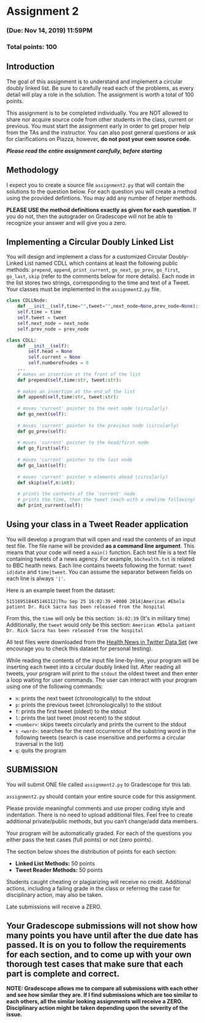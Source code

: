 # Assignment 2

### (Due: Nov 14, 2019) 11:59PM

### Total points: 100

## Introduction

The goal of this assignment is to understand and implement a circular doubly linked list. Be sure to carefully read each of the problems, as every detail will play a role in the solution. The assignment is worth a total of 100 points.

This assignment is to be completed individually. You are NOT allowed to share nor acquire source code from other students in the class, current or previous. You must start the assignment early in order to get proper help from the TAs and the instructor. You can also post general questions or ask for clarifications on Piazza, however, **do not post your own source code.**

**_Please read the entire assignment carefully, before starting_**

## Methodology

I expect you to create a source file `assignment2.py` that will contain the solutions to the question below. For each question you will create a method using the provided defintions. You may add any number of helper methods.

**PLEASE USE the method definitions exactly as given for each question.** If you do not, then the autograder on Gradescope will not be able to recognize your answer and will give you a zero.

## Implementing a Circular Doubly Linked List

You will design and implement a class for a customized Circular Doubly-Linked List named CDLL which contains at least the following public methods: `prepend`, `append`, `print_current`, `go_next`, `go_prev`, `go_first`, `go_last`, `skip` (refer to the comments below for more details). Each node in the list stores two strings, corresponding to the time and text of a Tweet. Your classes must be implemented in the `assignment2.py` file.

```python
class CDLLNode:
    def __init__(self,time="",tweet="",next_node=None,prev_node=None):
    self.time = time
    self.tweet = tweet
    self.next_node = next_node
    self.prev_node = prev_node
```

```python
class CDLL:
 	def __init__(self):
        self.head = None
        self.current = None
        self.numberofnodes = 0
	...
    # makes an insertion at the front of the list
    def prepend(self,time:str, tweet:str):
    
    # makes an insertion at the end of the list
    def append(self,time:str, tweet:str):
    
    # moves 'current' pointer to the next node (circularly)
    def go_next(self):
    
    # moves 'current' pointer to the previous node (circularly)
    def go_prev(self):
    
    # moves 'current' pointer to the head/first node
    def go_first(self):
    
    # moves 'current' pointer to the last node
    def go_last(self):
    
    # moves 'current' pointer n elements ahead (circularly)
    def skip(self,n:int):
    
    # prints the contents of the 'current' node
    # prints the time, then the tweet (each with a newline following)
    def print_current(self):
```

## Using your class in a Tweet Reader application

You will develop a program that will open and read the contents of an input test file. The file name will be provided **as a command line argument**. This means that your code will need a `main()` function. Each test file is a text file containing tweets of a news agency. For example, `bbchealth.txt` is related to BBC health news. Each line contains tweets following the format: `tweet id|date` and `time|tweet`. You can assume the separator between fields on each line is always `'|'`. 

Here is an example tweet from the dataset:
```
515169518445146112|Thu Sep 25 16:02:39 +0000 2014|American #Ebola patient Dr. Rick Sacra has been released from the hospital
```
From this, the `time` will only be this section: `16:02:39` (It's in military time)<br>
Additionally, the `tweet` would only be this section: `American #Ebola patient Dr. Rick Sacra has been released from the hospital`

All test files were downloaded from the [Health News in Twitter Data Set](https://archive.ics.uci.edu/ml/machine-learning-databases/00438/, "Data Set") (we encourage you to check this dataset for personal testing).

While reading the contents of the input file line-by-line, your program will be inserting each tweet into a circular doubly linked list. After reading all tweets, your program will print to the `stdout` the oldest tweet and then enter a loop waiting for user commands. The user can interact with your program using one of the following commands:

* `n`: prints the next tweet (chronologically) to the stdout
* `p`: prints the previous tweet (chronologically) to the stdout
* `f`: prints the first tweet (oldest) to the stdout
* `l`: prints the last tweet (most recent) to the stdout
* `<number>`: skips tweets circularly and prints the current to the stdout
* `s <word>`: searches for the next occurrence of the substring word in the following tweets (search is case insensitive and performs a circular traversal in the list)
* `q`: quits the program

## SUBMISSION

You will submit ONE file called `assignment2.py` to Gradescope for this lab.

`assignment2.py` should contain your entire source code for this assignment.

Please provide meaningful comments and use proper coding style and indentation. There is no need to upload additional files. Feel free to create additional private/public methods, but you can’t change/add data members.

Your program will be automatically graded. For each of the questions you either pass the test cases (full points) or not (zero points).

The section below shoes the distribution of points for each section:

* **Linked List Methods:** 50 points
* **Tweet Reader Methods:** 50 points

Students caught cheating or plagiarizing will receive no credit. Additional actions, including a failing grade in the class or referring the case for disciplinary action, may also be taken.

Late submissions will receive a ZERO.


## **Your Gradescope submissions will not show how many points you have until after the due date has passed. It is on you to follow the requirements for each section, and to come up with your own thorough test cases that make sure that each part is complete and correct.**

**NOTE: Gradescope allows me to compare all submissions with each other and see how similar they are. If I find submissions which are too similar to each others, all the similar looking assignments will receive a ZERO. Disciplinary action might be taken depending upon the severity of the issue.**
